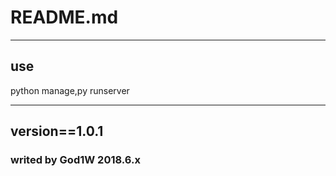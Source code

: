 # README.md

---

## use

python manage,py runserver

---

## version==1.0.1

### writed by God1W 2018.6.x
